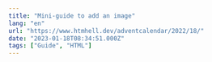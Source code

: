 ```yaml
---
title: "Mini-guide to add an image"
lang: "en"
url: "https://www.htmhell.dev/adventcalendar/2022/18/"
date: "2023-01-18T08:34:51.000Z"
tags: ["Guide", "HTML"]
---
```

